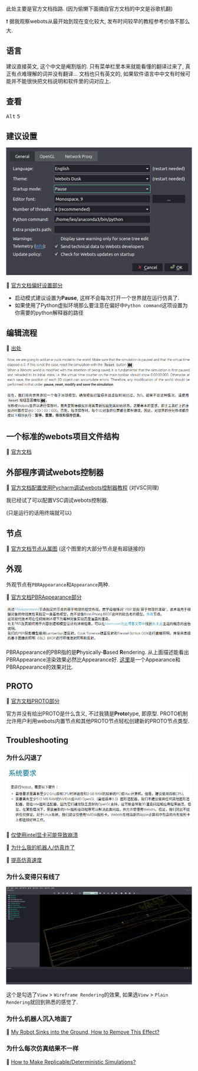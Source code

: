 此处主要是官方文档指路. (因为偷懒下面摘自官方文档的中文是谷歌机翻)

❗️ 据我观察webots从最开始到现在变化较大, 发布时间较早的教程参考价值不那么大.

## 语言

建议直接英文, 这个中文是阉割版的. 只有菜单栏里本来就能看懂的翻译过来了, 真正有点难理解的词并没有翻译... 文档也只有英文的, 如果软件语言中中文有时候可能并不能很快把文档说明和软件里的词对应上.

## 查看

<kbd>Alt</kbd> <kbd>5</kbd>

## 建议设置

![image-20200424152241305](webots/image-20200424152241305.png)

🔗 [官方文档偏好设置部分](https://cyberbotics.com/doc/guide/preferences)

- 启动模式建议设置为**Pause**, 这样不会每次打开一个世界就在运行仿真了.
- 如果使用了Python虚拟环境那么要注意在偏好中`Python command`这项设置为你需要的python解释器的路径

## 编辑流程

🔗 [出处](https://cyberbotics.com/doc/guide/tutorial-1-your-first-simulation-in-webots#add-an-e-puck-robot)

![image-20200424062307261](webots/image-20200424062307261.png)

![image-20200424062332371](webots/image-20200424062332371.png)

## 一个标准的webots项目文件结构

🔗 [官方文档](https://cyberbotics.com/doc/guide/the-standard-file-hierarchy-of-a-project?tab-language=python)

## 外部程序调试webots控制器

🔗 [官方文档配置使用Pycharm调试webots控制器教程](https://cyberbotics.com/doc/guide/using-your-ide?tab-language=python#pycharm) (对VSC同理)

我已经试了可以配置VSC调试webots控制器.

(只是运行的话用终端就可以)

## 节点

🔗 [官方文档节点从属图](https://cyberbotics.com/doc/reference/node-chart) (这个图里的大部分节点是有超链接的)

## 外观

外观节点有`PBRAppearance`和`Appearance`两种.

🔗 [官方文档PBRAppearance部分](https://cyberbotics.com/doc/reference/pbrappearance)

![image-20200426162539849](webots/image-20200426162539849.png)

PBRAppearance的PBR指的是**P**hysically-**B**ased **R**endering. 从上面描述能看出PBRAppearance渲染效果必然比Appearance好. [这里](https://cyberbotics.com/doc/guide/tutorial-3-appearance#modify-the-appearance-of-the-walls)是一个Appearance和PBRAppearance的效果对比.

## PROTO

🔗 [官方文档PROTO部分](https://cyberbotics.com/doc/reference/proto)

官方并没有给出PROTO是什么含义, 不过我猜是**Proto**type, 即原型. PROTO机制允许用户利用webots内置节点和其他PROTO节点轻松创建新的PROTO节点类型.

## Troubleshooting

### 为什么闪退了

![image-20200424210003023](webots/image-20200424210003023.png)

🔗 [仅使用intel显卡可能导致崩溃](https://cyberbotics.com/doc/guide/general-bugs#intel-graphics-cards)

🔗 [为什么我的机器人/仿真炸了](https://cyberbotics.com/doc/guide/modeling#my-robotsimulation-explodes-what-should-i-do)

🔗 [提高仿真速度](https://cyberbotics.com/doc/guide/speed-performance#how-can-i-change-the-speed-of-the-simulation)

### 为什么变得只有线了

![image-20200424153712413](webots/image-20200424153712413.png)

这个是勾选了`View` > `Wireframe Rendering`的效果, 如果选`View` > `Plain Rendering`就回到熟悉的感觉了.

### 为什么机器人沉入地面了

🔗 [My Robot Sinks into the Ground, How to Remove This Effect?](https://cyberbotics.com/doc/guide/modeling#my-robot-sinks-into-the-ground-how-to-remove-this-effect)

### 为什么每次仿真结果不一样

🔗 [How to Make Replicable/Deterministic Simulations?](https://cyberbotics.com/doc/guide/modeling#how-to-make-replicabledeterministic-simulations)

